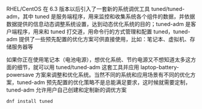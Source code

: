 RHEL/CentOS 在 6.3 版本以后引入了一套新的系统调优工具 tuned/tuned-adm，其中 tuned 是服务端程序，用来监控和收集系统各个组件的数据，并依据数据提供的信息动态调整系统设置，达到动态优化系统的目的；tuned-adm 是客户端程序，用来和 tuned 打交道，用命令行的方式管理和配置 tuned，tuned-adm 提供了一些预先配置的优化方案可供直接使用，比如：笔记本、虚拟机、存储服务器等



如果你正在使用笔记本（电池电源），想优化系统、节约电源又不想知道太多这方面的细节，就可以用 tuned/tuned-adm 这套工具并应用 laptop-battery-powersave 方案来调整和优化系统。当然不同的系统和应用场景有不同的优化方案，tuned-adm 预先配置的优化策略不是总能满足要求，这时候就需要定制，tuned-adm 允许用户自己创建和定制新的调优方案



```sh
dnf install tuned
```

